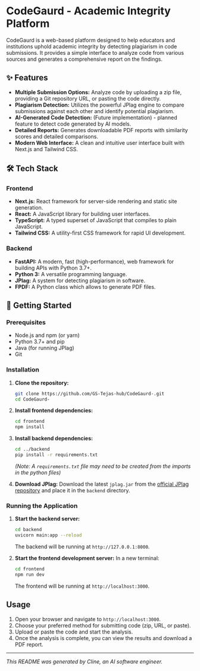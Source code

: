 # CodeGaurd - Academic Integrity Platform

CodeGaurd is a web-based platform designed to help educators and institutions uphold academic integrity by detecting plagiarism in code submissions. It provides a simple interface to analyze code from various sources and generates a comprehensive report on the findings.

## ✨ Features

-   **Multiple Submission Options:** Analyze code by uploading a zip file, providing a Git repository URL, or pasting the code directly.
-   **Plagiarism Detection:** Utilizes the powerful JPlag engine to compare submissions against each other and identify potential plagiarism.
-   **AI-Generated Code Detection:** (Future implementation) - planned feature to detect code generated by AI models.
-   **Detailed Reports:** Generates downloadable PDF reports with similarity scores and detailed comparisons.
-   **Modern Web Interface:** A clean and intuitive user interface built with Next.js and Tailwind CSS.

## 🛠️ Tech Stack

### Frontend

-   **Next.js:** React framework for server-side rendering and static site generation.
-   **React:** A JavaScript library for building user interfaces.
-   **TypeScript:** A typed superset of JavaScript that compiles to plain JavaScript.
-   **Tailwind CSS:** A utility-first CSS framework for rapid UI development.

### Backend

-   **FastAPI:** A modern, fast (high-performance), web framework for building APIs with Python 3.7+.
-   **Python 3:** A versatile programming language.
-   **JPlag:** A system for detecting plagiarism in software.
-   **FPDF:** A Python class which allows to generate PDF files.

## 🚀 Getting Started

### Prerequisites

-   Node.js and npm (or yarn)
-   Python 3.7+ and pip
-   Java (for running JPlag)
-   Git

### Installation

1.  **Clone the repository:**
    ```bash
    git clone https://github.com/GS-Tejas-hub/CodeGaurd-.git
    cd CodeGaurd-
    ```

2.  **Install frontend dependencies:**
    ```bash
    cd frontend
    npm install
    ```

3.  **Install backend dependencies:**
    ```bash
    cd ../backend
    pip install -r requirements.txt 
    ```
    *(Note: A `requirements.txt` file may need to be created from the imports in the python files)*

4.  **Download JPlag:**
    Download the latest `jplag.jar` from the [official JPlag repository](https://github.com/jplag/jplag/releases) and place it in the `backend` directory.

### Running the Application

1.  **Start the backend server:**
    ```bash
    cd backend
    uvicorn main:app --reload
    ```
    The backend will be running at `http://127.0.0.1:8000`.

2.  **Start the frontend development server:**
    In a new terminal:
    ```bash
    cd frontend
    npm run dev
    ```
    The frontend will be running at `http://localhost:3000`.

## Usage

1.  Open your browser and navigate to `http://localhost:3000`.
2.  Choose your preferred method for submitting code (zip, URL, or paste).
3.  Upload or paste the code and start the analysis.
4.  Once the analysis is complete, you can view the results and download a PDF report.

---

*This README was generated by Cline, an AI software engineer.*
